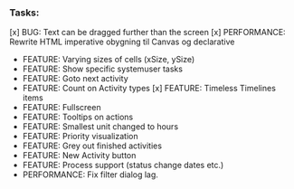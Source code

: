 ﻿### Tasks:
[x] BUG: Text can be dragged further than the screen
[x] PERFORMANCE: Rewrite HTML imperative obygning til Canvas og declarative 
- FEATURE: Varying sizes of cells (xSize, ySize)
- FEATURE: Show specific systemuser tasks
- FEATURE: Goto next activity
- FEATURE: Count on Activity types
[x] FEATURE: Timeless Timelines items
- FEATURE: Fullscreen
- FEATURE: Tooltips on actions
- FEATURE: Smallest unit changed to hours
- FEATURE: Priority visualization
- FEATURE: Grey out finished activities
- FEATURE: New Activity button
- FEATURE: Process support (status change dates etc.)
- PERFORMANCE: Fix filter dialog lag.